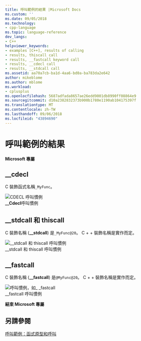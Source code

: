 ```yaml
---
title: 呼叫範例的結果 |Microsoft Docs
ms.custom: ''
ms.date: 09/05/2018
ms.technology:
- cpp-language
ms.topic: language-reference
dev_langs:
- C++
helpviewer_keywords:
- examples [C++], results of calling
- results, thiscall call
- results, __fastcall keyword call
- results, __cdecl call
- results, __stdcall call
ms.assetid: aa70a7cb-ba1d-4aa6-bd0a-ba783da2e642
author: mikeblome
ms.author: mblome
ms.workload:
- cplusplus
ms.openlocfilehash: 5687adfada8657ae26edd9001db8990ff08864e9
ms.sourcegitcommit: d10a2382832373b900b1780e1190ab104175397f
ms.translationtype: MT
ms.contentlocale: zh-TW
ms.lasthandoff: 09/06/2018
ms.locfileid: "43894690"
---
```

# <a name="results-of-calling-example"></a>呼叫範例的結果

**Microsoft 專屬**

## <a name="cdecl"></a>__cdecl
C 裝飾函式名稱`_MyFunc`。

![CDECL 呼叫慣例](../cpp/media/vc37i01.gif "vc37I01")  
**__Cdecl**呼叫慣例

## <a name="stdcall-and-thiscall"></a>__stdcall 和 thiscall

C 裝飾名稱 (**__stdcall**) 是`_MyFunc@20`。 C + + 裝飾名稱是實作而定。

![&#95;&#95;stdcall 和 thiscall 呼叫慣例](../cpp/media/vc37i02.gif "vc37I02")  
__stdcall 和 thiscall 呼叫慣例

## <a name="fastcall"></a>__fastcall

C 裝飾名稱 (**__fastcall**) 是`@MyFunc@20`。 C + + 裝飾名稱是實作而定。

![呼叫慣例，如&#95; &#95;fastcall](../cpp/media/vc37i03.gif "vc37I03")  
__fastcall 呼叫慣例

**結束 Microsoft 專屬**

## <a name="see-also"></a>另請參閱

[呼叫範例：函式原型和呼叫](../cpp/calling-example-function-prototype-and-call.md)